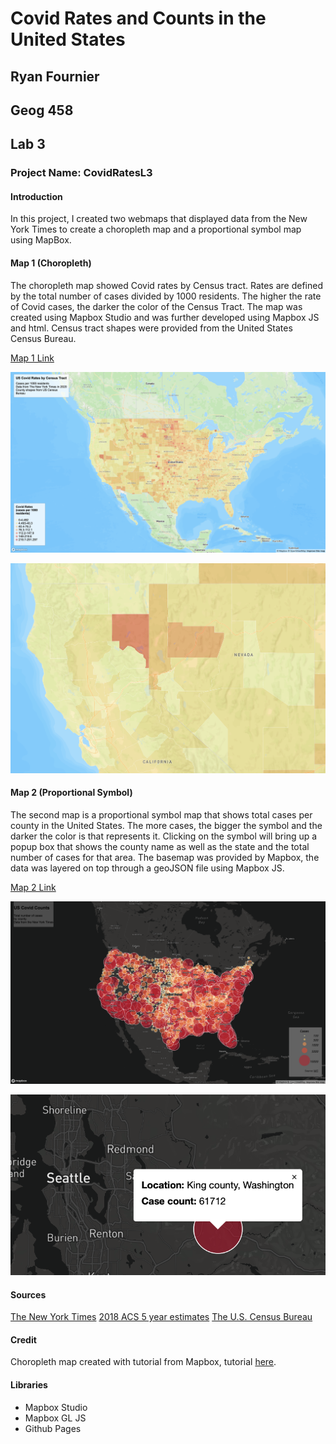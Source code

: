 # Covid Rates and Counts in the United States
## Ryan Fournier
## Geog 458
## Lab 3
### Project Name: CovidRatesL3

#### Introduction
In this project, I created two webmaps that displayed data from the New York Times to create a choropleth map and a proportional symbol map using MapBox.

#### Map 1 (Choropleth)

The choropleth map showed Covid rates by Census tract. Rates are defined by the total number of cases divided by 1000 residents. The higher the rate of Covid cases, the darker the color of the Census Tract. The map was created using Mapbox Studio and was further developed using Mapbox JS and html. Census tract shapes were provided from the United States Census Bureau. 

[Map 1 Link](https://4nierr.github.io/map1.html)

![Map 1 Full](img/Map1-Full.png)

![Map 1 Detail](img/Map1-Detail.png)


#### Map 2 (Proportional Symbol)

The second map is a proportional symbol map that shows total cases per county in the United States. The more cases, the bigger the symbol and the darker the color is that represents it. Clicking on the symbol will bring up a popup box that shows the county name as well as the state and the total number of cases for that area. The basemap was provided by Mapbox, the data was layered on top through a geoJSON file using Mapbox JS. 

[Map 2 Link](https://4nierr.github.io/map2.html)

![Map 2 Full](img/Map2-Full.png)

![Map 2 Detail](img/Map2-Detail.png)

#### Sources

[The New York Times](https://github.com/nytimes/covid-19-data/blob/43d32dde2f87bd4dafbb7d23f5d9e878124018b8/live/us-counties.csv)
[2018 ACS 5 year estimates](https://data.census.gov/cedsci/table?g=0100000US.050000&d=ACS%205-Year%20Estimates%20Data%20Profiles&tid=ACSDP5Y2018.DP05&hidePreview=true)
[The U.S. Census Bureau](https://www.census.gov/geographies/mapping-files/time-series/geo/carto-boundary-file.html)

#### Credit

Choropleth map created with tutorial from Mapbox, tutorial [here](https://docs.mapbox.com/help/tutorials/choropleth-studio-gl-pt-1/).

#### Libraries

* Mapbox Studio
* Mapbox GL JS
* Github Pages

